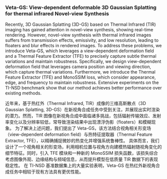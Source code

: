 ### Veta-GS: View-dependent deformable 3D Gaussian Splatting for thermal infrared Novel-view Synthesis

Recently, 3D Gaussian Splatting (3D-GS) based on Thermal Infrared (TIR) imaging has gained attention in novel-view synthesis, showing real-time rendering. However, novel-view synthesis with thermal infrared images suffers from transmission effects, emissivity, and low resolution, leading to floaters and blur effects in rendered images. To address these problems, we introduce Veta-GS, which leverages a view-dependent deformation field and a Thermal Feature Extractor (TFE) to precisely capture subtle thermal variations and maintain robustness. Specifically, we design view-dependent deformation field that leverages camera position and viewing direction, which capture thermal variations. Furthermore, we introduce the Thermal Feature Extractor (TFE) and MonoSSIM loss, which consider appearance, edge, and frequency to maintain robustness. Extensive experiments on the TI-NSD benchmark show that our method achieves better performance over existing methods.

近年来，基于热红外（Thermal Infrared, TIR）成像的三维高斯散点（3D Gaussian Splatting, 3D-GS）在新视角合成任务中受到关注，并展现出实时渲染的潜力。然而，TIR 图像在新视角合成中面临诸多挑战，包括辐射传输效应、发射率变化以及分辨率较低，常导致渲染结果中出现漂浮伪影（floaters）和模糊现象。
为了解决上述问题，我们提出了 Veta-GS，该方法结合视角相关形变场（view-dependent deformation field）与热特征提取器（Thermal Feature Extractor, TFE），以精确捕捉微妙的热变化并增强系统鲁棒性。
具体而言，我们设计了一个视角相关的形变场，利用相机位置与视角方向建模热辐射随视角变化的细节特征。同时，引入 TFE 模块和一种新的 MonoSSIM 损失函数，该损失综合考虑图像外观、边缘结构与频域信息，从而提升模型在低质量 TIR 数据下的表现稳定性。
在 TI-NSD 基准数据集上的大量实验表明，Veta-GS 在热红外新视角合成任务中相较于现有方法具有更优性能。

